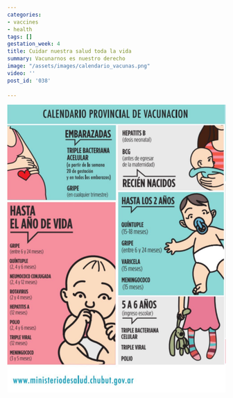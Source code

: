 ```yaml
---
categories:
- vaccines
- health
tags: []
gestation_week: 4
title: Cuidar nuestra salud toda la vida
summary: Vacunarnos es nuestro derecho
image: "/assets/images/calendario_vacunas.png"
video: ''
post_id: '038'

---
```

![](/assets/images/calendario_vacunas.png)